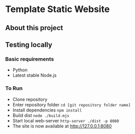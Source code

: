 # Template Static Website

## About this project

## Testing locally
### Basic requirements
- Python
- Latest stable Node.js

### To Run
- Clone repository
- Enter repository folder ```cd [git repository folder name]```
- Install dependencies ```npm install```
- Build dist ```node ./build.mjs```
- Start local web-server ```http-server ./dist -p 8080```
- The site is now available at http://127.0.0.1:8080